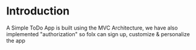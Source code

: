 # Introduction

A Simple ToDo App is built using the MVC Architecture, we have also implemented "authorization" so folx can sign up, customize & personalize the app 


